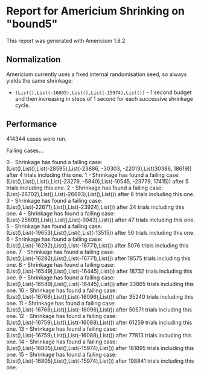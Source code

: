# Report for Americium Shrinking on "bound5"

This report was generated with Americium 1.8.2

## Normalization

Americium currently uses a fixed internal randomisation seed, so always yields the same shrinkage:

* ``(List(),List(-16805),List(),List(-15974),List())`` - 1 second budget and then increasing in steps of 1 second for each successive shrinkage cycle.

## Performance

414344 cases were run.

Failing cases...

0 - Shrinkage has found a failing case: (List(),List(),List(-28595),List(-23886, -30303, -22013),List(30386, 18619)) after 4 trials including this one.
1 - Shrinkage has found a failing case: (List(),List(),List(),List(-23279, -5840),List(-10545, -23779, 17415)) after 5 trials including this one.
2 - Shrinkage has found a failing case: (List(-26702),List(),List(-26693),List(),List()) after 6 trials including this one.
3 - Shrinkage has found a failing case: (List(),List(-22671),List(),List(-23924),List()) after 24 trials including this one.
4 - Shrinkage has found a failing case: (List(-25809),List(),List(),List(-9943),List()) after 47 trials including this one.
5 - Shrinkage has found a failing case: (List(),List(-19653),List(),List(),List(-13515)) after 50 trials including this one.
6 - Shrinkage has found a failing case: (List(),List(-16292),List(),List(-16771),List()) after 5076 trials including this one.
7 - Shrinkage has found a failing case: (List(),List(-16292),List(),List(-16771),List()) after 18575 trials including this one.
8 - Shrinkage has found a failing case: (List(),List(-16549),List(),List(-16445),List()) after 18732 trials including this one.
9 - Shrinkage has found a failing case: (List(),List(-16549),List(),List(-16445),List()) after 33865 trials including this one.
10 - Shrinkage has found a failing case: (List(),List(-16768),List(),List(-16096),List()) after 35240 trials including this one.
11 - Shrinkage has found a failing case: (List(),List(-16768),List(),List(-16096),List()) after 50571 trials including this one.
12 - Shrinkage has found a failing case: (List(),List(-16759),List(),List(-16088),List()) after 61259 trials including this one.
13 - Shrinkage has found a failing case: (List(),List(-16759),List(),List(-16088),List()) after 77813 trials including this one.
14 - Shrinkage has found a failing case: (List(),List(-16805),List(),List(-15974),List()) after 181895 trials including this one.
15 - Shrinkage has found a failing case: (List(),List(-16805),List(),List(-15974),List()) after 198841 trials including this one.


